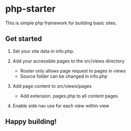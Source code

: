 # php-starter

This is simple php framework for building basic sites.

## Get started

1. Set your site data in info.php.

2. Add your accessible pages to the src/views directory

   - Router only allows page request to pages in views
   - Source folder can be changed in info.php

3. Add page content to src/views/pages

   - Add extension .pages.php to all content pages

4. Enable side nav use for each view within view

## Happy building!
